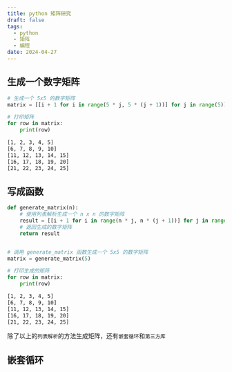 ```yaml
---
title: python 矩阵研究
draft: false
tags:
  - python
  - 矩阵
  - 编程
date: 2024-04-27
---
```

## 生成一个数字矩阵

```python
# 生成一个 5x5 的数字矩阵
matrix = [[i + 1 for i in range(5 * j, 5 * (j + 1))] for j in range(5)]

# 打印矩阵
for row in matrix:
    print(row)

```

```bash
[1, 2, 3, 4, 5]
[6, 7, 8, 9, 10]
[11, 12, 13, 14, 15]
[16, 17, 18, 19, 20]
[21, 22, 23, 24, 25]
```
## 写成函数

```python
def generate_matrix(n):
    # 使用列表解析生成一个 n x n 的数字矩阵
    result = [[i + 1 for i in range(n * j, n * (j + 1))] for j in range(n)]
    # 返回生成的数字矩阵
    return result


# 调用 generate_matrix 函数生成一个 5x5 的数字矩阵
matrix = generate_matrix(5)

# 打印生成的矩阵
for row in matrix:
    print(row)
```

```bash
[1, 2, 3, 4, 5]
[6, 7, 8, 9, 10]
[11, 12, 13, 14, 15]
[16, 17, 18, 19, 20]
[21, 22, 23, 24, 25]
```

除了以上的`列表解析`的方法生成矩阵，还有`嵌套循环`和`第三方库`

## 嵌套循环

```python

```